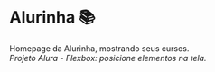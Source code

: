 # Alurinha 📚
Homepage da Alurinha, mostrando seus cursos.
<br><em>Projeto Alura - Flexbox: posicione elementos na tela.</em>
